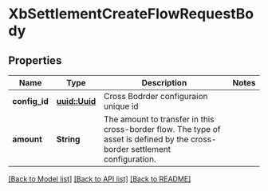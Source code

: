 # XbSettlementCreateFlowRequestBody

## Properties

Name | Type | Description | Notes
------------ | ------------- | ------------- | -------------
**config_id** | [**uuid::Uuid**](uuid::Uuid.md) | Cross Bodrder configuraion unique id | 
**amount** | **String** | The amount to transfer in this cross-border flow. The type of asset is defined by the cross-border settlement configuration. | 

[[Back to Model list]](../README.md#documentation-for-models) [[Back to API list]](../README.md#documentation-for-api-endpoints) [[Back to README]](../README.md)


